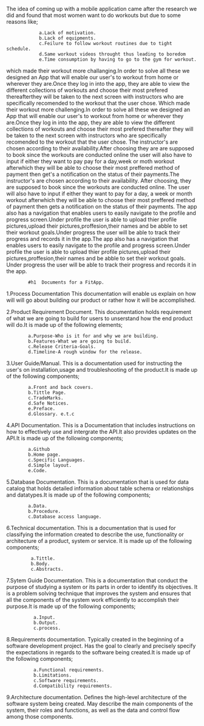 <!-- # Welcome to MkDocs

For full documentation visit [mkdocs.org](https://www.mkdocs.org).

## Commands

* `mkdocs new [dir-name]` - Create a new project.
* `mkdocs serve` - Start the live-reloading docs server.
* `mkdocs build` - Build the documentation site.
* `mkdocs -h` - Print help message and exit.

## Project layout

    mkdocs.yml    # The configuration file.
    docs/
        index.md  # The documentation homepage.
        ...       # Other markdown pages, images and other files. -->


The idea of coming up with a mobile application came after the research we did and found that most women want to do workouts but due to some reasons like;
                     
                a.Lack of motivation.
                b.Lack of equipments.
                c.Feilure to follow workout routines due to tight schedule.
                d.Same workout videos throught thus leading to boredom
                e.Time consumption by having to go to the gym for workout.


which made their workout more challanging.In order to solve all these we designed an App that will enable our user's to workout from home or wherever they are.Once they log in into the app, they are able to view the different collections of workouts and choose their most prefered thereafterthey will be taken to the next screen with instructors who are specifically recomended to the workout that the user chose.
Which made their workout more challenging.In order to solve all these we designed an App that will enable our user's to workout from home or wherever they are.Once they log in into the app, they are able to view the different collections of workouts and choose their most prefered thereafter they will be taken to the next screen with instructors who are specifically recomended to the workout that the user chose.
The instructor's are chosen according to their availability.After choosing they are are supposed to book since the workouts are conducted online the user will also have to input if either they want to pay pay for a day,week or moth workout afterwhich they will be able to choose their most preffered method of payment then get's a notification on the status of their payments.The instructor's are chosen according to their availability. After choosing, they are supposed to book since the workouts are conducted online. The user will also have to input if either they want to pay for a day, a week or month workout afterwhich they will be able to choose their most preffered method of payment then gets a notification on the status of their payments.
The app also has a navigation that enables users to easily navigate to the profile and progress screen.Under profile the user is able to upload thier profile pictures,upload their pictures,proffesion,their names and be abble to set their workout goals.Under progress the user will be able to track their progress and records it in the app.The app also has a navigation that enables users to easily navigate to the profile and progress screen.Under profile the user is able to upload thier profile pictures,upload their pictures,proffesion,their names and be abble to set their workout goals. Under progress the user will be able to track their progress and records it in the app.

            #h1  Documents for a FitApp.
1.Process Documentation This documentation will enable us explain on how will will go about building our product or rather how it will be accomplished.

2.Product Requirement Document. This documentation holds requirement of what we are going to build for users to unserstand how the end product will do.It is made up of the following elements;

            a.Purpose-Who is it for and why we are building.
            b.Features-What we are going to build.
            c.Release Criteria-Goals.
            d.Timeline-A rough window for the release.

3.User Guide/Manual. This is a documentation used for instructing the user's on installation,usage and troubleshooting of the product.It is made up of the following components;

            a.Front and back covers.
            b.Tittle Page.
            c.TradeMarks.
            d.Safe Notices.
            e.Preface.
            d.Glossary. e.t.c

4.API Documentation. This is a Documentation that includes instructions on how to effectively use and intergrate the API.It also provides updates on the API.It is made up of the following components;

            a.Github
            b.Home page.
            c.Specific Languages.
            d.Simple layout.
            e.Code.

5.Database Documentation. This is a documentation that is used for data catalog that holds detailed information about table schema or relationships and datatypes.It is made up of the following components;

            a.Data.
            b.Procedure.
            c.Database access language.

6.Technical documentation. This is a documentation that is used for classifying the information created to describe the use, functionality or architecture of a product, system or service. It is made up of the following components;

             a.Tittle.
             b.Body.
             c.Abstracts.

7.Sytem Guide Documentation. This is a documentation that conduct the purpose of studying a system or its parts in order to identify its objectives. It is a problem solving technique that improves the system and ensures that all the components of the system work efficiently to accomplish their purpose.It is made up of the following components;

              a.Input.
              b.Output.
              c.process.

8.Requirements documentation. Typically created in the beginning of a software development project. Has the goal to clearly and precisely specify the expectations in regards to the software being created.It is made up of the following components;

              a.Functional requirements.
              b.Limitations.
              c.Software requirements.
              d.Compatibility requirements.

9.Architecture documentation. Defines the high-level architecture of the software system being created. May describe the main components of the system, their roles and functions, as well as the data and control flow among those components.







